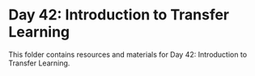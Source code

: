 # Day 42: Introduction to Transfer Learning

This folder contains resources and materials for Day 42: Introduction to Transfer Learning.